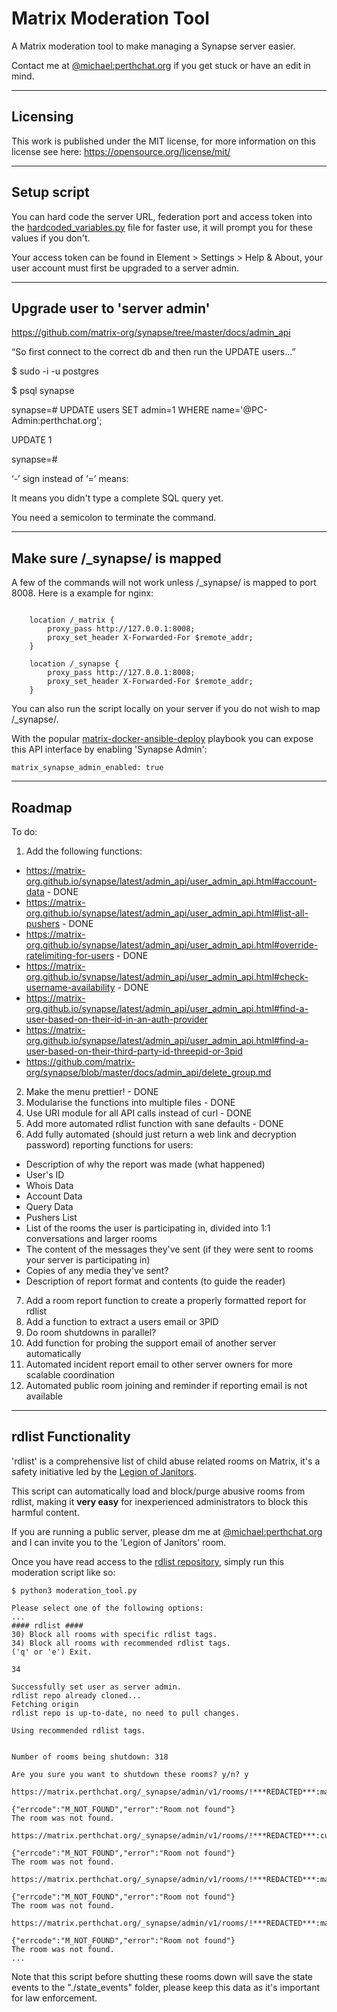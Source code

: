 
# Matrix Moderation Tool

A Matrix moderation tool to make managing a Synapse server easier.

Contact me at [@michael:perthchat.org](https://matrix.to/#/@michael:perthchat.org) if you get stuck or have an edit in mind.


***
## Licensing

This work is published under the MIT license, for more information on this license see here: https://opensource.org/license/mit/


***
## Setup script

You can hard code the server URL, federation port and access token into the [hardcoded_variables.py](./hardcoded_variables.py) file for faster use, it will prompt you for these values if you don't.

Your access token can be found in Element > Settings > Help & About, your user account must first be upgraded to a server admin.


***
## Upgrade user to 'server admin'

https://github.com/matrix-org/synapse/tree/master/docs/admin_api

“So first connect to the correct db and then run the UPDATE users...”

$ sudo -i -u postgres

$ psql synapse

synapse=# UPDATE users SET admin=1 WHERE name='@PC-Admin:perthchat.org';

UPDATE 1

synapse=# 

‘-’ sign instead of ‘=’ means:

It means you didn't type a complete SQL query yet.

You need a semicolon to terminate the command.


***
## Make sure /_synapse/ is mapped

A few of the commands will not work unless /_synapse/ is mapped to port 8008. Here is a example for nginx:

```

    location /_matrix {
        proxy_pass http://127.0.0.1:8008;
        proxy_set_header X-Forwarded-For $remote_addr;
    }

    location /_synapse {
        proxy_pass http://127.0.0.1:8008;
        proxy_set_header X-Forwarded-For $remote_addr;
    }

```

You can also run the script locally on your server if you do not wish to map /_synapse/.

With the popular [matrix-docker-ansible-deploy](https://github.com/spantaleev/matrix-docker-ansible-deploy) playbook you can expose this API interface by enabling 'Synapse Admin':

`matrix_synapse_admin_enabled: true`


***
## Roadmap

To do:
1) Add the following functions:
- https://matrix-org.github.io/synapse/latest/admin_api/user_admin_api.html#account-data - DONE
- https://matrix-org.github.io/synapse/latest/admin_api/user_admin_api.html#list-all-pushers - DONE
- https://matrix-org.github.io/synapse/latest/admin_api/user_admin_api.html#override-ratelimiting-for-users - DONE
- https://matrix-org.github.io/synapse/latest/admin_api/user_admin_api.html#check-username-availability - DONE
- https://matrix-org.github.io/synapse/latest/admin_api/user_admin_api.html#find-a-user-based-on-their-id-in-an-auth-provider
- https://matrix-org.github.io/synapse/latest/admin_api/user_admin_api.html#find-a-user-based-on-their-third-party-id-threepid-or-3pid
- https://github.com/matrix-org/synapse/blob/master/docs/admin_api/delete_group.md
2) Make the menu prettier! - DONE
3) Modularise the functions into multiple files - DONE
4) Use URI module for all API calls instead of curl - DONE
5) Add more automated rdlist function with sane defaults - DONE
6) Add fully automated (should just return a web link and decryption password) reporting functions for users:
- Description of why the report was made (what happened)
- User's ID
- Whois Data
- Account Data
- Query Data
- Pushers List
- List of the rooms the user is participating in, divided into 1:1 conversations and larger rooms
- The content of the messages they've sent (if they were sent to rooms your server is participating in)
- Copies of any media they've sent?
- Description of report format and contents (to guide the reader)
7) Add a room report function to create a properly formatted report for rdlist
8) Add a function to extract a users email or 3PID
9) Do room shutdowns in parallel?
10) Add function for probing the support email of another server automatically
11) Automated incident report email to other server owners for more scalable coordination
12) Automated public room joining and reminder if reporting email is not available

***
## rdlist Functionality

'rdlist' is a comprehensive list of child abuse related rooms on Matrix, it's a safety initiative led by the [Legion of Janitors](https://matrix.to/#/#janitors:glowers.club).

This script can automatically load and block/purge abusive rooms from rdlist, making it **very easy** for inexperienced administrators to block this harmful content.

If you are running a public server, please dm me at [@michael:perthchat.org](https://matrix.to/#/@michael:perthchat.org) and I can invite you to the 'Legion of Janitors' room.

Once you have read access to the [rdlist repository](https://code.glowers.club/loj/rdlist), simply run this moderation script like so:
```
$ python3 moderation_tool.py 

Please select one of the following options:
...
#### rdlist ####
30) Block all rooms with specific rdlist tags.
34) Block all rooms with recommended rdlist tags.
('q' or 'e') Exit.

34

Successfully set user as server admin.
rdlist repo already cloned...
Fetching origin
rdlist repo is up-to-date, no need to pull changes.

Using recommended rdlist tags.


Number of rooms being shutdown: 318

Are you sure you want to shutdown these rooms? y/n? y

https://matrix.perthchat.org/_synapse/admin/v1/rooms/!***REDACTED***:matrix.org/state

{"errcode":"M_NOT_FOUND","error":"Room not found"}
The room was not found.

https://matrix.perthchat.org/_synapse/admin/v1/rooms/!***REDACTED***:cuteworld.space/state

{"errcode":"M_NOT_FOUND","error":"Room not found"}
The room was not found.

https://matrix.perthchat.org/_synapse/admin/v1/rooms/!***REDACTED***:matrix.org/state

{"errcode":"M_NOT_FOUND","error":"Room not found"}
The room was not found.

https://matrix.perthchat.org/_synapse/admin/v1/rooms/!***REDACTED***:matrix.org/state

{"errcode":"M_NOT_FOUND","error":"Room not found"}
The room was not found.
...
```

Note that this script before shutting these rooms down will save the state events to the "./state_events" folder, please keep this data as it's important for law enforcement.
